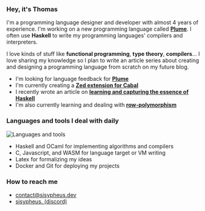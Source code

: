### Hey, it's Thomas

I'm a programming language designer and developer with almost 4 years of experience. I'm working on a new programming language called [**Plume**](https://github.com/plume-lang/plume). I often use **Haskell** to write my programming languages' compilers and interpreters.

I love kinds of stuff like **functional programming**, **type theory**, **compilers**... I love sharing my knowledge so I plan to write an article series about creating and designing a programming language from scratch on my future blog.

- I'm looking for language feedback for [**Plume**](https://github.com/thomasvergne/plume-language)
- I'm currently creating a [**Zed extension for Cabal**](https://github.com/thomasvergne/zed-cabal-extension)
- I recently wrote an article on [**learning and capturing the essence of Haskell**](https://dev.to/sisypheus/learning-haskell-5g3m)
- I'm also currently learning and dealing with [**row-polymorphism**](https://en.wikipedia.org/wiki/Row_polymorphism)

### Languages and tools I deal with daily

![Languages and tools](https://skillicons.dev/icons?i=haskell,ocaml,c,js,wasm,latex,git,docker&theme=light)

- Haskell and OCaml for implementing algorithms and compilers
- C, Javascript, and WASM for language target or VM writing
- Latex for formalizing my ideas
- Docker and Git for deploying my projects

### How to reach me

- [contact@sisypheus.dev](mailto:contact@thomas-vergne.fr)
- [sisypheus. (discord)](https://discordapp.com/users/995010152535179314)
